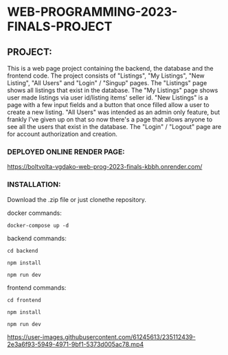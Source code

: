 # WEB-PROGRAMMING-2023-FINALS-PROJECT

## PROJECT:
This is a web page project containing the backend, the database and the frontend code. The project consists of "Listings", "My Listings", "New Listing", "All Users" and "Login" / "Singup" pages. The "Listings" page shows all listings that exist in the database. The "My Listings" page shows user made listings via user id/listing items' seller id. "New Listings" is a page with a few input fields and a button that once filled allow a user to create a new listing. "All Users" was intended as an admin only feature, but frankly I've given up on that so now there's a page that allows anyone to see all the users that exist in the database. The "Login" / "Logout" page are for account authorization and creation.




### DEPLOYED ONLINE RENDER PAGE:

https://boltvolta-vgdako-web-prog-2023-finals-kbbh.onrender.com/




### INSTALLATION:

Download the .zip file or just clonethe repository.

docker commands:

```
docker-compose up -d
```

backend commands:

```
cd backend
```
```
npm install
```
```
npm run dev
```

frontend commands:

```
cd frontend
```
```
npm install
```
```
npm run dev
```


https://user-images.githubusercontent.com/61245613/235112439-2e3a6f93-5949-4971-9bf1-5373d005ac78.mp4

